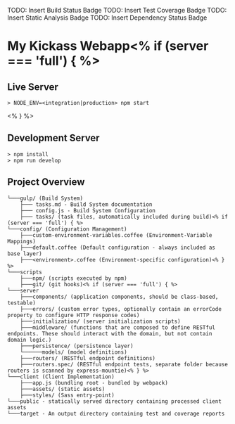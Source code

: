 TODO: Insert Build Status Badge
TODO: Insert Test Coverage Badge
TODO: Insert Static Analysis Badge
TODO: Insert Dependency Status Badge

# My Kickass Webapp<% if (server === 'full') { %>

## Live Server
    > NODE_ENV=<integration|production> npm start
<% } %>   
    
## Development Server
    > npm install
    > npm run develop
    
## Project Overview
    └───gulp/ (Build System)
        ├─── tasks.md - Build System documentation
        ├─── config.js - Build System Configuration
        ├─── tasks/ (task files, automatically included during build)<% if (server === 'full') { %>
    └───config/ (Configuration Management)
        ├───custom-environment-variables.coffee (Environment-Variable Mappings)
        ├───default.coffee (Default configuration - always included as base layer)
        ├───<environment>.coffee (Environment-specific configuration)<% } %>
    └───scripts
        ├───npm/ (scripts executed by npm)
        ├───git/ (git hooks)<% if (server === 'full') { %>
    └───server    
        ├───components/ (application components, should be class-based, testable)
        ├───errors/ (custom error types, optionally contain an errorCode property to configure HTTP response codes)
        ├───initialization/ (server initialization scripts)
        ├───middleware/ (functions that are composed to define RESTful endpoints. These should interact with the domain, but not contain domain logic.)
        ├───persistence/ (persistence layer)
        └──────models/ (model definitions)
        ├───routers/ (RESTful endpoint definitions)
        ├───routers.spec/ (RESTful endpoint tests, separate folder because routers is scanned by express-mountie)<% } %>
    └───client (Client Implementation)
        ├───app.js (bundling root - bundled by webpack)
        ├───assets/ (static assets)
        ├───styles/ (Sass entry-point)
    └───public - statically served directory containing processed client assets
    └───target - An output directory containing test and coverage reports
